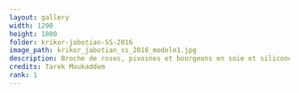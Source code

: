 ```yaml
---
layout: gallery
width: 1200
height: 1800
folder: krikor-jabotian-SS-2016
image_path: krikor_jabotian_ss_2016_modele1.jpg
description: Broche de roses, pivoines et bourgeons en soie et silicone
credits: Tarek Moukaddem
rank: 1
---
```


